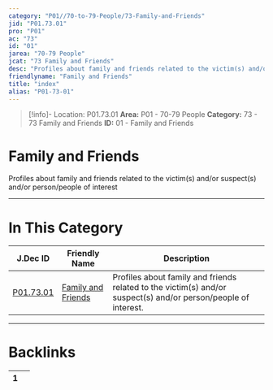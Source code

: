 ```yaml
---
category: "P01//70-to-79-People/73-Family-and-Friends"
jid: "P01.73.01"
pro: "P01"
ac: "73"
id: "01"
jarea: "70-79 People"
jcat: "73 Family and Friends"
desc: "Profiles about family and friends related to the victim(s) and/or suspect(s) and/or person/people of interest."
friendlyname: "Family and Friends"
title: "index"
alias: "P01-73-01"
---
```

>[!info]- Location: P01.73.01
>**Area:** P01 - 70-79 People
>**Category:** 73 - 73 Family and Friends
>**ID:** 01 - Family and Friends

# Family and Friends

Profiles about family and friends related to the victim(s) and/or suspect(s) and/or person/people of interest
 


---
# In This Category

| J.Dec ID                                                                         | Friendly Name                                                                             | Description                                                                                                    |
| -------------------------------------------------------------------------------- | ----------------------------------------------------------------------------------------- | -------------------------------------------------------------------------------------------------------------- |
| [P01.73.01](index.md) | [Family and Friends](index.md) | Profiles about family and friends related to the victim(s) and/or suspect(s) and/or person/people of interest. |


---
# Backlinks
<div><table class="dataview table-view-table"><thead class="table-view-thead"><tr class="table-view-tr-header"><th class="table-view-th"><span></span><span class="dataview small-text">1</span></th><th class="table-view-th"><span></span></th></tr></thead><tbody class="table-view-tbody"></tbody></table></div>